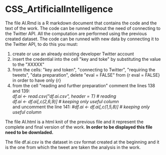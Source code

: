# CSS_ArtificialIntelligence

The file AI.Rmd is a R markdown document that contains the code and the text of the work. The code can be runned without the need of connecting to the Twitter API.
All the computation are performed using the previous created dataset.
The code can be runned with new data by connecting it to the Twitter API, to do this you must:
   
1. create or use an already existing developer Twitter account
2. insert the credential into the cell "key and toke" by substituting the value to the "XXXXX"
3. from the cells: "key and token", "connecting to Twitter", "requiring the tweets", "data preparation", delete "eval = FALSE" from {r eval = FALSE} in order to have
only {r}
4. from the cell "reading and further preparation" comment the lines 138 and 139: <br>
*df.ai <- read.csv("df.ai.csv", header = T) # reading* <br>
*df.ai <- df.ai[,c(2,6,9)] # keeping only useful column* <br>
and uncomment the line 141: *#df.ai <- df.ai[,c(1,5,8)] # keeping only useful column*
        
 The file AI.html is a html knit of the previous file and it represent the complete and final version of the work.
 **In order to be displayed this file need to be downladed.**
 
 The file df.ai.csv is the dataset in csv format created at the beginning and it is the one from which the tweet are taken the analysis in the work.

